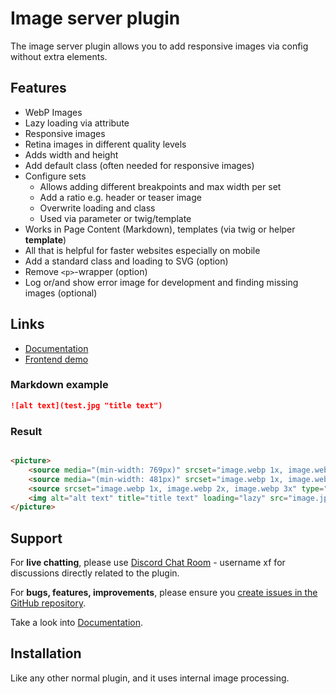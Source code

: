# Image server plugin

The image server plugin allows you to add responsive images via config without extra elements.

## Features

* WebP Images
* Lazy loading via attribute
* Responsive images
* Retina images in different quality levels
* Adds width and height
* Add default class (often needed for responsive images)
* Configure sets
    * Allows adding different breakpoints and max width per set
    * Add a ratio e.g. header or teaser image
    * Overwrite loading and class
    * Used via parameter or twig/template
* Works in Page Content (Markdown), templates (via twig or helper **template**)
* All that is helpful for faster websites especially on mobile
* Add a standard class and loading to SVG (option)
* Remove `<p>`-wrapper (option)
* Log or/and show error image for development and finding missing images (optional)

## Links

- [Documentation](https://docs.catchit.xyz/grav-plugins/image-server/base/)
- [Frontend demo](https://image-server.grav.catchit.xyz/)

### Markdown example

```markdown
![alt text](test.jpg "title text")
```

### Result

```html

<picture>
    <source media="(min-width: 769px)" srcset="image.webp 1x, image.webp 2x, image.webp 3x" type="image/webp">
    <source media="(min-width: 481px)" srcset="image.webp 1x, image.webp 2x, image.webp 3x" type="image/webp">
    <source srcset="image.webp 1x, image.webp 2x, image.webp 3x" type="image/webp">
    <img alt="alt text" title="title text" loading="lazy" src="image.jpg" class="img-fluid" width="1296" height="864">
</picture>
```

## Support

For **live chatting**, please use [Discord Chat Room](https://getgrav.org/discord) - username xf for discussions
directly related to the plugin.

For **bugs, features, improvements**, please ensure
you [create issues in the GitHub repository](https://github.com/catch-IT/grav-image-server/issues).

Take a look into [Documentation](https://docs.catchit.xyz/grav-plugins/image-server/base/).

## Installation

Like any other normal plugin, and it uses internal image processing.
